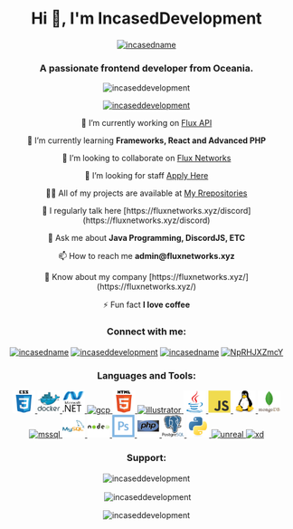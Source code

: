 
<h1  align="center">Hi 👋, I'm IncasedDevelopment</h1>

<p align="center"><a  href="https://ko-fi.com/incasedname">  <img  align="center"  src="https://cdn.ko-fi.com/cdn/kofi3.png?v=3"  height="50"  width="210"  alt="incasedname"  /></a></p>

<h3  align="center">A passionate frontend developer from Oceania.</h3>

  

<p  align="center">  <img  src="https://komarev.com/ghpvc/?username=incaseddevelopment&label=Profile%20views&color=0e75b6&style=flat"  alt="incaseddevelopment"  />  </p>

  

<p  align="center">  <a  href="https://github.com/ryo-ma/github-profile-trophy"><img  src="https://github-profile-trophy.vercel.app/?username=incaseddevelopment"  alt="incaseddevelopment"  /></a>  </p>

  

<p align=center>🔭 I’m currently working on <a href="https://github.com/IncasedDevelopment/Flux-Java-API">Flux API</a></p>

  

<p align=center>🌱 I’m currently learning <b>Frameworks, React and Advanced PHP</b></p>

  

<p align=center>👯 I’m looking to collaborate on <a href="https://www.fluxnetworks/">Flux Networks</a></p>

  

<p align=center>🤝 I’m looking for staff <a href="https://fluxnetworks.xyz/contact">Apply Here</a></p>

  

<p align=center>👨‍💻 All of my projects are available at <a href="https://github.com/IncasedDevelopment?tab=repositories">My Rrepositories</a></p>

  

<p align=center>📝 I regularly talk here [https://fluxnetworks.xyz/discord](https://fluxnetworks.xyz/discord)</p>

  

<p align=center>💬 Ask me about <b>Java Programming, DiscordJS, ETC</b></p>

  

<p align=center>📫 How to reach me <b>admin@fluxnetworks.xyz</b></p>

  

<p align=center>📄 Know about my company [https://fluxnetworks.xyz/](https://fluxnetworks.xyz/)</p>

  

<p align=center>⚡ Fun fact <b>I love coffee</b>

  

<h3  align="center">Connect with me:</h3>

<p  align="center">
<a  href="https://twitter.com/incasedname"  target="blank"><img  align="center"  src="https://raw.githubusercontent.com/rahuldkjain/github-profile-readme-generator/master/src/images/icons/Social/twitter.svg"  alt="incasedname"  height="30"  width="40"  /></a>
<a  href="https://instagram.com/incaseddevelopment"  target="blank"><img  align="center"  src="https://raw.githubusercontent.com/rahuldkjain/github-profile-readme-generator/master/src/images/icons/Social/instagram.svg"  alt="incaseddevelopment"  height="30"  width="40"  /></a>
<a  href="https://www.youtube.com/c/incasedname"  target="blank"><img  align="center"  src="https://raw.githubusercontent.com/rahuldkjain/github-profile-readme-generator/master/src/images/icons/Social/youtube.svg"  alt="incasedname"  height="30"  width="40"  /></a>
<a  href="https://discord.gg/NpRHJXZmcY"  target="blank"><img  align="center"  src="https://raw.githubusercontent.com/rahuldkjain/github-profile-readme-generator/master/src/images/icons/Social/discord.svg"  alt="NpRHJXZmcY"  height="30"  width="40"  /></a>
</p>

  

<h3  align="center">Languages and Tools:</h3>

<p  align="center">  <a  href="https://www.w3schools.com/css/"  target="_blank"  rel="noreferrer">  <img  src="https://raw.githubusercontent.com/devicons/devicon/master/icons/css3/css3-original-wordmark.svg"  alt="css3"  width="40"  height="40"/>  </a>  <a  href="https://www.docker.com/"  target="_blank"  rel="noreferrer">  <img  src="https://raw.githubusercontent.com/devicons/devicon/master/icons/docker/docker-original-wordmark.svg"  alt="docker"  width="40"  height="40"/>  </a>  <a  href="https://dotnet.microsoft.com/"  target="_blank"  rel="noreferrer">  <img  src="https://raw.githubusercontent.com/devicons/devicon/master/icons/dot-net/dot-net-original-wordmark.svg"  alt="dotnet"  width="40"  height="40"/>  </a>  <a  href="https://cloud.google.com"  target="_blank"  rel="noreferrer">  <img  src="https://www.vectorlogo.zone/logos/google_cloud/google_cloud-icon.svg"  alt="gcp"  width="40"  height="40"/>  </a>  <a  href="https://www.w3.org/html/"  target="_blank"  rel="noreferrer">  <img  src="https://raw.githubusercontent.com/devicons/devicon/master/icons/html5/html5-original-wordmark.svg"  alt="html5"  width="40"  height="40"/>  </a>  <a  href="https://www.adobe.com/in/products/illustrator.html"  target="_blank"  rel="noreferrer">  <img  src="https://www.vectorlogo.zone/logos/adobe_illustrator/adobe_illustrator-icon.svg"  alt="illustrator"  width="40"  height="40"/>  </a>  <a  href="https://www.java.com"  target="_blank"  rel="noreferrer">  <img  src="https://raw.githubusercontent.com/devicons/devicon/master/icons/java/java-original.svg"  alt="java"  width="40"  height="40"/>  </a>  <a  href="https://developer.mozilla.org/en-US/docs/Web/JavaScript"  target="_blank"  rel="noreferrer">  <img  src="https://raw.githubusercontent.com/devicons/devicon/master/icons/javascript/javascript-original.svg"  alt="javascript"  width="40"  height="40"/>  </a>  <a  href="https://www.linux.org/"  target="_blank"  rel="noreferrer">  <img  src="https://raw.githubusercontent.com/devicons/devicon/master/icons/linux/linux-original.svg"  alt="linux"  width="40"  height="40"/>  </a>  <a  href="https://www.mongodb.com/"  target="_blank"  rel="noreferrer">  <img  src="https://raw.githubusercontent.com/devicons/devicon/master/icons/mongodb/mongodb-original-wordmark.svg"  alt="mongodb"  width="40"  height="40"/>  </a>  <a  href="https://www.microsoft.com/en-us/sql-server"  target="_blank"  rel="noreferrer">  <img  src="https://www.svgrepo.com/show/303229/microsoft-sql-server-logo.svg"  alt="mssql"  width="40"  height="40"/>  </a>  <a  href="https://www.mysql.com/"  target="_blank"  rel="noreferrer">  <img  src="https://raw.githubusercontent.com/devicons/devicon/master/icons/mysql/mysql-original-wordmark.svg"  alt="mysql"  width="40"  height="40"/>  </a>  <a  href="https://nodejs.org"  target="_blank"  rel="noreferrer">  <img  src="https://raw.githubusercontent.com/devicons/devicon/master/icons/nodejs/nodejs-original-wordmark.svg"  alt="nodejs"  width="40"  height="40"/>  </a>  <a  href="https://www.photoshop.com/en"  target="_blank"  rel="noreferrer">  <img  src="https://raw.githubusercontent.com/devicons/devicon/master/icons/photoshop/photoshop-line.svg"  alt="photoshop"  width="40"  height="40"/>  </a>  <a  href="https://www.php.net"  target="_blank"  rel="noreferrer">  <img  src="https://raw.githubusercontent.com/devicons/devicon/master/icons/php/php-original.svg"  alt="php"  width="40"  height="40"/>  </a>  <a  href="https://www.postgresql.org"  target="_blank"  rel="noreferrer">  <img  src="https://raw.githubusercontent.com/devicons/devicon/master/icons/postgresql/postgresql-original-wordmark.svg"  alt="postgresql"  width="40"  height="40"/>  </a>  <a  href="https://www.python.org"  target="_blank"  rel="noreferrer">  <img  src="https://raw.githubusercontent.com/devicons/devicon/master/icons/python/python-original.svg"  alt="python"  width="40"  height="40"/>  </a>  <a  href="https://unrealengine.com/"  target="_blank"  rel="noreferrer">  <img  src="https://raw.githubusercontent.com/kenangundogan/fontisto/036b7eca71aab1bef8e6a0518f7329f13ed62f6b/icons/svg/brand/unreal-engine.svg"  alt="unreal"  width="40"  height="40"/>  </a>  <a  href="https://www.adobe.com/products/xd.html"  target="_blank"  rel="noreferrer">  <img  src="https://cdn.worldvectorlogo.com/logos/adobe-xd.svg"  alt="xd"  width="40"  height="40"/>  </a>  </p>

<h3  align="center">Support:</h3>

<p  align="center"><img  align="center"  src="https://github-readme-stats.vercel.app/api/top-langs?username=incaseddevelopment&show_icons=true&locale=en&layout=compact"  alt="incaseddevelopment"  /></p></p>

  

<p  align="center">&nbsp;<img  align="center"  src="https://github-readme-stats.vercel.app/api?username=incaseddevelopment&show_icons=true&locale=en"  alt="incaseddevelopment"  /></p>

  

<p  align="center"><img  align="center"  src="https://github-readme-streak-stats.herokuapp.com/?user=incaseddevelopment&"  alt="incaseddevelopment"  /></p></p>
